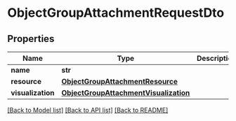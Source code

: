 # ObjectGroupAttachmentRequestDto

## Properties
Name | Type | Description | Notes
------------ | ------------- | ------------- | -------------
**name** | **str** |  | 
**resource** | [**ObjectGroupAttachmentResource**](ObjectGroupAttachmentResource.md) |  | 
**visualization** | [**ObjectGroupAttachmentVisualization**](ObjectGroupAttachmentVisualization.md) |  | [optional] 

[[Back to Model list]](../README.md#documentation-for-models) [[Back to API list]](../README.md#documentation-for-api-endpoints) [[Back to README]](../README.md)

